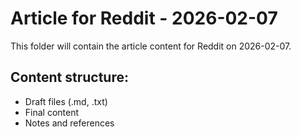 # Article for Reddit - 2026-02-07

This folder will contain the article content for Reddit on 2026-02-07.

## Content structure:
- Draft files (.md, .txt)
- Final content
- Notes and references

